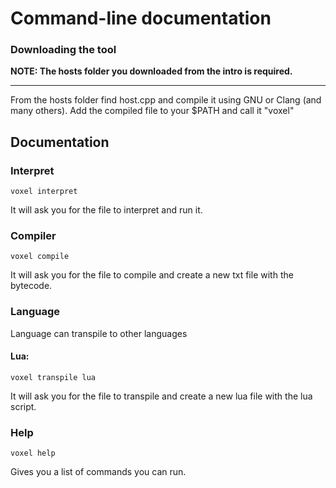 # Command-line documentation

### Downloading the tool

**NOTE: The hosts folder you downloaded from the intro is required.**&#x20;

****

From the hosts folder find host.cpp and compile it using GNU or Clang (and many others). Add the compiled file to your $PATH and call it "voxel"



## Documentation

### Interpret

```
voxel interpret
```

It will ask you for the file to interpret and run it.

### Compiler

```
voxel compile
```

It will ask you for the file to compile and create a new txt file with the bytecode.

### Language

Language can transpile to other languages

#### Lua:

```
voxel transpile lua
```

It will ask you for the file to transpile and create a new lua file with the lua script.



### Help



```
voxel help
```

Gives you a list of commands you can run.

